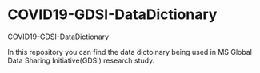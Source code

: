 # COVID19-GDSI-DataDictionary
COVID19-GDSI-DataDictionary

In this repository you can find the data dictoinary being used in MS Global Data Sharing Initiative(GDSI) research study.

